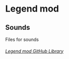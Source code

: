 # Legend mod

## Sounds

Files for sounds

###### [Legend mod GitHub Library](https://github.com/jimboy3100/jimboy3100.github.io)
